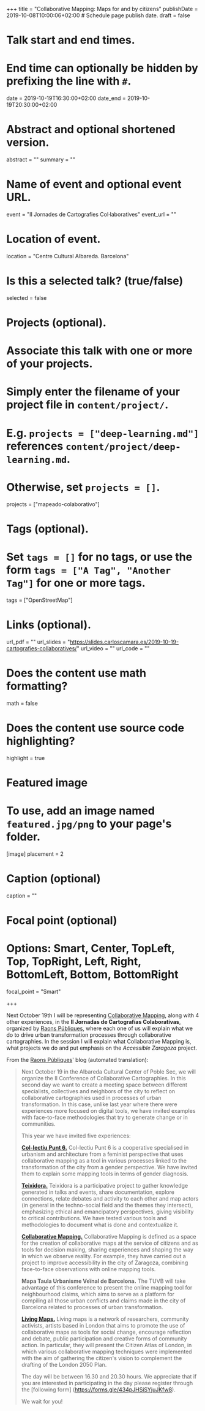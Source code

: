 +++
title = "Collaborative Mapping: Maps for and by citizens"
publishDate = 2019-10-08T10:00:06+02:00  # Schedule page publish date.
draft = false

# Talk start and end times.
#   End time can optionally be hidden by prefixing the line with `#`.
date = 2019-10-19T16:30:00+02:00
date_end = 2019-10-19T20:30:00+02:00

# Abstract and optional shortened version.
abstract = ""
summary = ""

# Name of event and optional event URL.
event = "II Jornades de Cartografies Col·laboratives"
event_url = ""

# Location of event.
location = "Centre Cultural Albareda. Barcelona"

# Is this a selected talk? (true/false)
selected = false

# Projects (optional).
#   Associate this talk with one or more of your projects.
#   Simply enter the filename of your project file in `content/project/`.
#   E.g. `projects = ["deep-learning.md"]` references `content/project/deep-learning.md`.
#   Otherwise, set `projects = []`.
projects = ["mapeado-colaborativo"]

# Tags (optional).
#   Set `tags = []` for no tags, or use the form `tags = ["A Tag", "Another Tag"]` for one or more tags.
tags = ["OpenStreetMap"]

# Links (optional).
url_pdf = ""
url_slides = "https://slides.carloscamara.es/2019-10-19-cartografies-collaboratives/"
url_video = ""
url_code = ""

# Does the content use math formatting?
math = false

# Does the content use source code highlighting?
highlight = true

# Featured image
# To use, add an image named `featured.jpg/png` to your page's folder.
[image]
  placement = 2
  # Caption (optional)
  caption = ""

  # Focal point (optional)
  # Options: Smart, Center, TopLeft, Top, TopRight, Left, Right, BottomLeft, Bottom, BottomRight
  focal_point = "Smart"

+++


Next October 19th I will be representing [Collaborative Mapping](https://mapcolabora.org), along with 4 other experiences, in the **II Jornadas de Cartografías Colaborativas**, organized by [Raons Públiques](https://raons.coop/), where each one of us will explain what we do to drive urban transformation processes through collaborative cartographies. In the session I will explain what Collaborative Mapping is, what projects we do and put emphasis on the _Accessible Zaragoza_ project.

From the [Raons Públiques](https://raons.coop/)' blog (automated translation):

>Next October 19 in the Albareda Cultural Center of Poble Sec, we will organize the II Conference of Collaborative Cartographies. In this second day we want to create a meeting space between different specialists, collectives and neighbors of the city to reflect on collaborative cartographies used in processes of urban transformation. In this case, unlike last year where there were experiences more focused on digital tools, we have invited examples with face-to-face methodologies that try to generate change or in communities.
>
>This year we have invited five experiences:
>
>**[Col-lectiu Punt 6.](http://www.punt6.org/)**
>Col-lectiu Punt 6 is a cooperative specialised in urbanism and architecture from a feminist perspective that uses collaborative mapping as a tool in various processes linked to the transformation of the city from a gender perspective. We have invited them to explain some mapping tools in terms of gender diagnosis.
>
>**[Teixidora.](https://www.teixidora.net/wiki/%C2%B7%C2%B7%C2%B7)**
>Teixidora is a participative project to gather knowledge generated in talks and events, share documentation, explore connections, relate debates and activity to each other and map actors (in general in the techno-social field and the themes they intersect), emphasizing ethical and emancipatory perspectives, giving visibility to critical contributions. We have tested various tools and methodologies to document what is done and contextualize it.
>
>**[Collaborative Mapping.](https://mapcolabora.org)**
>Collaborative Mapping is defined as a space for the creation of collaborative maps at the service of citizens and as tools for decision making, sharing experiences and shaping the way in which we observe reality. For example, they have carried out a project to improve accessibility in the city of Zaragoza, combining face-to-face observations with online mapping tools.
>
>**Mapa Taula Urbanisme Veïnal de Barcelona.**
>The TUVB will take advantage of this conference to present the online mapping tool for neighbourhood claims, which aims to serve as a platform for compiling all those urban conflicts and claims made in the city of Barcelona related to processes of urban transformation.
>
>**[Living Maps.](https://www.livingmaps.org/)**
>Living maps is a network of researchers, community activists, artists based in London that aims to promote the use of collaborative maps as tools for social change, encourage reflection and debate, public participation and creative forms of community action. In particular, they will present the Citizen Atlas of London, in which various collaborative mapping techniques were implemented with the aim of gathering the citizen's vision to complement the drafting of the London 2050 Plan.
>
>The day will be between 16.30 and 20.30 hours.
>We appreciate that if you are interested in participating in the day please register through the [following form] (https://forms.gle/434pJHSiSYjuJKfw8).
>
>We wait for you!
